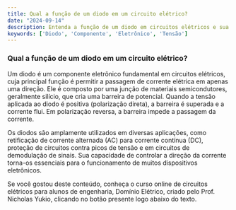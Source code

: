 ```yaml
---
title: Qual a função de um diodo em um circuito elétrico?
date: "2024-09-14"
description: Entenda a função de um diodo em circuitos elétricos e sua importância em aplicações práticas.
keywords: ['Diodo', 'Componente', 'Eletrônico', 'Tensão']
---
```


### Qual a função de um diodo em um circuito elétrico?

Um diodo é um componente eletrônico fundamental em circuitos elétricos, cuja principal função é permitir a passagem de corrente elétrica em apenas uma direção. Ele é composto por uma junção de materiais semicondutores, geralmente silício, que cria uma barreira de potencial. Quando a tensão aplicada ao diodo é positiva (polarização direta), a barreira é superada e a corrente flui. Em polarização reversa, a barreira impede a passagem da corrente.

Os diodos são amplamente utilizados em diversas aplicações, como retificação de corrente alternada (AC) para corrente contínua (DC), proteção de circuitos contra picos de tensão e em circuitos de demodulação de sinais. Sua capacidade de controlar a direção da corrente torna-os essenciais para o funcionamento de muitos dispositivos eletrônicos.

Se você gostou deste conteúdo, conheça o curso online de circuitos elétricos para alunos de engenharia, Domínio Elétrico, criado pelo Prof. Nicholas Yukio, clicando no botão presente logo abaixo do texto.